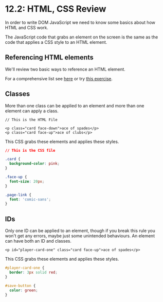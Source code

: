 # 12.2: HTML, CSS Review

In order to write DOM JavaScript we need to know some basics about how HTML and CSS work.

The JavaScript code that grabs an element on the screen is the same as the code that applies a CSS style to an HTML element.

## Referencing HTML elements

We'll review two basic ways to reference an HTML element.

For a comprehensive list see [here](https://www.w3schools.com/cssref/css_selectors.asp) or try [this exercise](https://flukeout.github.io/).

## Classes

More than one class can be applied to an element and more than one element can apply a class.

```markup
// This is the HTML File

<p class="card face-down">ace of spades</p>
<p class="card face-up">ace of clubs</p>
```

This CSS grabs these elements and applies these styles.

```css
// This is the CSS file

.card {
  background-color: pink;
}

.face-up {
  font-size: 20px;
}

.page-link {
  font: 'comic-sans';
}
```

## IDs

Only one ID can be applied to an element, though if you break this rule you won't get any errors, maybe just some unintended behaviours. An element can have both an ID and classes.

```markup
<p id="player-card-one" class="card face-up">ace of spades</p>
```

This CSS grabs these elements and applies these styles.

```css
#player-card-one {
  border: 3px solid red;
}

#save-button {
  color: green;
}
```

